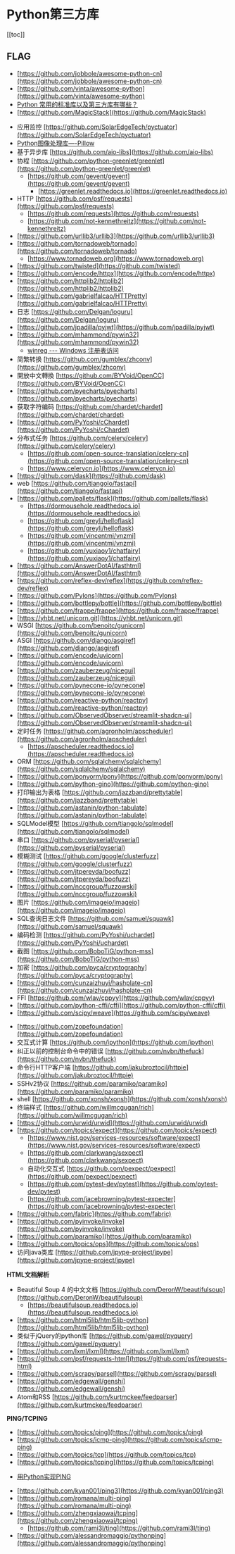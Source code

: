 # Python第三方库

[[toc]]


## FLAG


+ [https://github.com/jobbole/awesome-python-cn](https://github.com/jobbole/awesome-python-cn)
+ [https://github.com/vinta/awesome-python](https://github.com/vinta/awesome-python)
+ [Python 常用的标准库以及第三方库有哪些？](https://www.zhihu.com/question/20501628/answers/updated)
+ [https://github.com/MagicStack](https://github.com/MagicStack)


* 应用监控 [https://github.com/SolarEdgeTech/pyctuator](https://github.com/SolarEdgeTech/pyctuator)
* [Python图像处理库—-Pillow](https://www.lizenghai.com/archives/17611.html)
* 基于异步库 [https://github.com/aio-libs](https://github.com/aio-libs)
* 协程 [https://github.com/python-greenlet/greenlet](https://github.com/python-greenlet/greenlet)
    * [https://github.com/gevent/gevent](https://github.com/gevent/gevent)
        * [https://greenlet.readthedocs.io](https://greenlet.readthedocs.io)
* HTTP [https://github.com/psf/requests](https://github.com/psf/requests)
    * [https://github.com/requests](https://github.com/requests)
    * [https://github.com/not-kennethreitz](https://github.com/not-kennethreitz)
* [https://github.com/urllib3/urllib3](https://github.com/urllib3/urllib3)
* [https://github.com/tornadoweb/tornado](https://github.com/tornadoweb/tornado)
    * [https://www.tornadoweb.org](https://www.tornadoweb.org)
* [https://github.com/twisted](https://github.com/twisted)
* [https://github.com/encode/httpx](https://github.com/encode/httpx)
* [https://github.com/httplib2/httplib2](https://github.com/httplib2/httplib2)
* [https://github.com/gabrielfalcao/HTTPretty](https://github.com/gabrielfalcao/HTTPretty)
* 日志 [https://github.com/Delgan/loguru](https://github.com/Delgan/loguru)
* [https://github.com/jpadilla/pyjwt](https://github.com/jpadilla/pyjwt)
* [https://github.com/mhammond/pywin32](https://github.com/mhammond/pywin32)
    * [winreg --- Windows 注册表访问](https://docs.python.org/zh-cn/3/library/winreg.html)
* 简繁转换 [https://github.com/gumblex/zhconv](https://github.com/gumblex/zhconv)
* 開放中文轉換 [https://github.com/BYVoid/OpenCC](https://github.com/BYVoid/OpenCC)
* [https://github.com/pyecharts/pyecharts](https://github.com/pyecharts/pyecharts)
* 获取字符编码 [https://github.com/chardet/chardet](https://github.com/chardet/chardet)
* [https://github.com/PyYoshi/cChardet](https://github.com/PyYoshi/cChardet)
* 分布式任务 [https://github.com/celery/celery](https://github.com/celery/celery)
    * [https://github.com/open-source-translation/celery-cn](https://github.com/open-source-translation/celery-cn)
    * [https://www.celerycn.io](https://www.celerycn.io)
* [https://github.com/dask](https://github.com/dask)
* web [https://github.com/tiangolo/fastapi](https://github.com/tiangolo/fastapi)
* [https://github.com/pallets/flask](https://github.com/pallets/flask)
    * [https://dormousehole.readthedocs.io](https://dormousehole.readthedocs.io)
    * [https://github.com/greyli/helloflask](https://github.com/greyli/helloflask)
    * [https://github.com/vincentmi/vnzmi](https://github.com/vincentmi/vnzmi)
    * [https://github.com/yuxiaoy1/chatfairy](https://github.com/yuxiaoy1/chatfairy)
* [https://github.com/AnswerDotAI/fasthtml](https://github.com/AnswerDotAI/fasthtml)
* [https://github.com/reflex-dev/reflex](https://github.com/reflex-dev/reflex)
* [https://github.com/Pylons](https://github.com/Pylons)
* [https://github.com/bottlepy/bottle](https://github.com/bottlepy/bottle)
* [https://github.com/frappe/frappe](https://github.com/frappe/frappe)
* [https://yhbt.net/unicorn.git](https://yhbt.net/unicorn.git)
* WSGI [https://github.com/benoitc/gunicorn](https://github.com/benoitc/gunicorn)
* ASGI [https://github.com/django/asgiref](https://github.com/django/asgiref)
* [https://github.com/encode/uvicorn](https://github.com/encode/uvicorn)
* [https://github.com/zauberzeug/nicegui](https://github.com/zauberzeug/nicegui)
* [https://github.com/pynecone-io/pynecone](https://github.com/pynecone-io/pynecone)
* [https://github.com/reactive-python/reactpy](https://github.com/reactive-python/reactpy)
* [https://github.com/ObservedObserver/streamlit-shadcn-ui](https://github.com/ObservedObserver/streamlit-shadcn-ui)
* 定时任务 [https://github.com/agronholm/apscheduler](https://github.com/agronholm/apscheduler)
    * [https://apscheduler.readthedocs.io](https://apscheduler.readthedocs.io)
* ORM [https://github.com/sqlalchemy/sqlalchemy](https://github.com/sqlalchemy/sqlalchemy)
* [https://github.com/ponyorm/pony](https://github.com/ponyorm/pony)
* [https://github.com/python-gino](https://github.com/python-gino)
* 打印输出为表格 [https://github.com/jazzband/prettytable](https://github.com/jazzband/prettytable)
* [https://github.com/astanin/python-tabulate](https://github.com/astanin/python-tabulate)
* SQLModel模型 [https://github.com/tiangolo/sqlmodel](https://github.com/tiangolo/sqlmodel)
* 串口 [https://github.com/pyserial/pyserial](https://github.com/pyserial/pyserial)
* 模糊测试 [https://github.com/google/clusterfuzz](https://github.com/google/clusterfuzz)
* [https://github.com/jtpereyda/boofuzz](https://github.com/jtpereyda/boofuzz)
* [https://github.com/nccgroup/fuzzowski](https://github.com/nccgroup/fuzzowski)
* 图片 [https://github.com/imageio/imageio](https://github.com/imageio/imageio)
* SQL查询日志文件 [https://github.com/samuel/squawk](https://github.com/samuel/squawk)
* 编码检测 [https://github.com/PyYoshi/uchardet](https://github.com/PyYoshi/uchardet)
* 截图 [https://github.com/BoboTiG/python-mss](https://github.com/BoboTiG/python-mss)
* 加密 [https://github.com/pyca/cryptography](https://github.com/pyca/cryptography)
* [https://github.com/cunzaizhuyi/hashplate-cn](https://github.com/cunzaizhuyi/hashplate-cn)
* FFI [https://github.com/wlav/cppyy](https://github.com/wlav/cppyy)
* [https://github.com/python-cffi/cffi](https://github.com/python-cffi/cffi)
* [https://github.com/scipy/weave](https://github.com/scipy/weave)



- [https://github.com/zopefoundation](https://github.com/zopefoundation)
- 交互式计算 [https://github.com/ipython](https://github.com/ipython)
- 纠正以前的控制台命令中的错误 [https://github.com/nvbn/thefuck](https://github.com/nvbn/thefuck)
- 命令行HTTP客户端 [https://github.com/jakubroztocil/httpie](https://github.com/jakubroztocil/httpie)
- SSHv2协议 [https://github.com/paramiko/paramiko](https://github.com/paramiko/paramiko)
- shell [https://github.com/xonsh/xonsh](https://github.com/xonsh/xonsh)
- 终端样式 [https://github.com/willmcgugan/rich](https://github.com/willmcgugan/rich)
- [https://github.com/urwid/urwid](https://github.com/urwid/urwid)
- [https://github.com/topics/expect](https://github.com/topics/expect)
    - [https://www.nist.gov/services-resources/software/expect](https://www.nist.gov/services-resources/software/expect)
    - [https://github.com/clarkwang/sexpect](https://github.com/clarkwang/sexpect)
    - 自动化交互式 [https://github.com/pexpect/pexpect](https://github.com/pexpect/pexpect)
    - [https://github.com/pytest-dev/pytest](https://github.com/pytest-dev/pytest)
    - [https://github.com/jacebrowning/pytest-expecter](https://github.com/jacebrowning/pytest-expecter)
- [https://github.com/fabric](https://github.com/fabric)
- [https://github.com/pyinvoke/invoke](https://github.com/pyinvoke/invoke)
- [https://github.com/paramiko](https://github.com/paramiko)
- [https://github.com/topics/ops](https://github.com/topics/ops)
- 访问java类库 [https://github.com/jpype-project/jpype](https://github.com/jpype-project/jpype)



**HTML文档解析**

- Beautiful Soup 4 的中文文档 [https://github.com/DeronW/beautifulsoup](https://github.com/DeronW/beautifulsoup)
    - [https://beautifulsoup.readthedocs.io](https://beautifulsoup.readthedocs.io)
- [https://github.com/html5lib/html5lib-python](https://github.com/html5lib/html5lib-python)
- 类似于jQuery的python库 [https://github.com/gawel/pyquery](https://github.com/gawel/pyquery)
- [https://github.com/lxml/lxml](https://github.com/lxml/lxml)
- [https://github.com/psf/requests-html](https://github.com/psf/requests-html)
- [https://github.com/scrapy/parsel](https://github.com/scrapy/parsel)
- [https://github.com/edgewall/genshi](https://github.com/edgewall/genshi)
- A​​tom和RSS [https://github.com/kurtmckee/feedparser](https://github.com/kurtmckee/feedparser)



**PING/TCPING**

+ [https://github.com/topics/ping](https://github.com/topics/ping)
+ [https://github.com/topics/icmp-ping](https://github.com/topics/icmp-ping)
+ [https://github.com/topics/tcp](https://github.com/topics/tcp)
+ [https://github.com/topics/tcping](https://github.com/topics/tcping)

- [用Python实现PING](https://blog.csdn.net/weixin_41855723/article/details/96184297)

* [https://github.com/kyan001/ping3](https://github.com/kyan001/ping3)
* [https://github.com/romana/multi-ping](https://github.com/romana/multi-ping)
* [https://github.com/zhengxiaowai/tcping](https://github.com/zhengxiaowai/tcping)
    * [https://github.com/rami3l/ting](https://github.com/rami3l/ting)
* [https://github.com/alessandromaggio/pythonping](https://github.com/alessandromaggio/pythonping)

